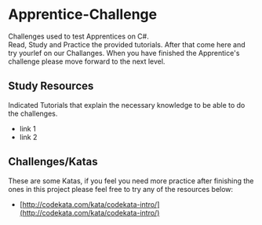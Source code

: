 # Apprentice-Challenge
Challenges used to test Apprentices on C#.  
Read, Study and Practice the provided tutorials. After that come here and try yourlef on our Challanges.
When you have finished the Apprentice's challenge please move forward to the next level.

## Study Resources
Indicated Tutorials that explain the necessary knowledge to be able to do the challenges.
* link 1
* link 2

## Challenges/Katas
These are some Katas, if you feel you need more practice after finishing the ones in this project please feel free to try any of the resources below:  
* [http://codekata.com/kata/codekata-intro/](http://codekata.com/kata/codekata-intro/)
